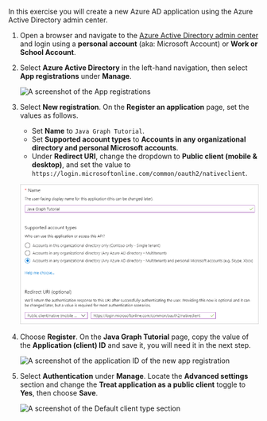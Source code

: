<!-- markdownlint-disable MD002 MD041 -->

In this exercise you will create a new Azure AD application using the Azure Active Directory admin center.

1. Open a browser and navigate to the [Azure Active Directory admin center](https://aad.portal.azure.com) and login using a **personal account** (aka: Microsoft Account) or **Work or School Account**.

1. Select **Azure Active Directory** in the left-hand navigation, then select **App registrations** under **Manage**.

    ![A screenshot of the App registrations ](./images/aad-portal-app-registrations.png)

1. Select **New registration**. On the **Register an application** page, set the values as follows.

    - Set **Name** to `Java Graph Tutorial`.
    - Set **Supported account types** to **Accounts in any organizational directory and personal Microsoft accounts**.
    - Under **Redirect URI**, change the dropdown to **Public client (mobile & desktop)**, and set the value to `https://login.microsoftonline.com/common/oauth2/nativeclient`.

    ![A screenshot of the Register an application page](./images/aad-register-an-app.png)

1. Choose **Register**. On the **Java Graph Tutorial** page, copy the value of the **Application (client) ID** and save it, you will need it in the next step.

    ![A screenshot of the application ID of the new app registration](./images/aad-application-id.png)

1. Select **Authentication** under **Manage**. Locate the **Advanced settings** section and change the **Treat application as a public client** toggle to **Yes**, then choose **Save**.

    ![A screenshot of the Default client type section](./images/aad-default-client-type.png)
